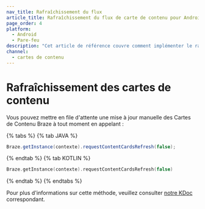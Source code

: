 ```yaml
---
nav_title: Rafraîchissement du flux
article_title: Rafraîchissement du flux de carte de contenu pour Android/FireOS
page_order: 4
platform:
  - Android
  - Pare-feu
description: "Cet article de référence couvre comment implémenter le rafraîchissement de la carte de contenu dans votre application Android."
channel:
  - cartes de contenu
---
```


# Rafraîchissement des cartes de contenu

Vous pouvez mettre en file d'attente une mise à jour manuelle des Cartes de Contenu Braze à tout moment en appelant :

{% tabs %}
{% tab JAVA %}

```java
Braze.getInstance(contexte).requestContentCardsRefresh(false);
```

{% endtab %}
{% tab KOTLIN %}

```kotlin
Braze.getInstance(contexte).requestContentCardsRefresh(false)
```

{% endtab %}
{% endtabs %}

Pour plus d'informations sur cette méthode, veuillez consulter [notre KDoc][1] correspondant.

[1]: https://appboy.github.io/appboy-android-sdk/kdoc/braze-android-sdk/com.appboy/-appboy/request-content-cards-refresh.html

